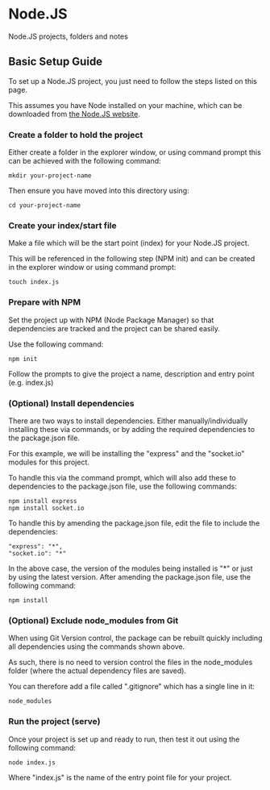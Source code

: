 # Node.JS
Node.JS projects, folders and notes

## Basic Setup Guide
To set up a Node.JS project, you just need to follow the steps listed on this page.

This assumes you have Node installed on your machine, which can be downloaded from [the Node.JS website](https://nodejs.org/en/).

### Create a folder to hold the project
Either create a folder in the explorer window, or using command prompt this can be achieved with the following command:

    mkdir your-project-name

Then ensure you have moved into this directory using:

    cd your-project-name

### Create your index/start file
Make a file which will be the start point (index) for your Node.JS project.

This will be referenced in the following step (NPM init) and can be created in the explorer window or using command prompt:

    touch index.js

### Prepare with NPM
Set the project up with NPM (Node Package Manager) so that dependencies are tracked and the project can be shared easily.

Use the following command:

    npm init

Follow the prompts to give the project a name, description and entry point (e.g. index.js)

### (Optional) Install dependencies
There are two ways to install dependencies. Either manually/individually installing these via commands, or by adding the required dependencies to the package.json file.

For this example, we will be installing the "express" and the "socket.io" modules for this project.

To handle this via the command prompt, which will also add these to dependencies to the package.json file, use the following commands:

    npm install express
    npm install socket.io

To handle this by amending the package.json file, edit the file to include the dependencies:

    "express": "*",
    "socket.io": "*"

In the above case, the version of the modules being installed is "*" or just by using the latest version. After amending the package.json file, use the following command:

    npm install

### (Optional) Exclude node_modules from Git
When using Git Version control, the package can be rebuilt quickly including all dependencies using the commands shown above.

As such, there is no need to version control the files in the node_modules folder (where the actual dependency files are saved).

You can therefore add a file called ".gitignore" which has a single line in it:

    node_modules

### Run the project (serve)
Once your project is set up and ready to run, then test it out using the following command:

    node index.js

Where "index.js" is the name of the entry point file for your project.
